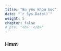 ```yaml
---
title: "Em yêu khoa học"
date: "`r Sys.Date()`"
weight: 5
chapter: false
# pre: "<b>  </b>"
---
```


### Hmm